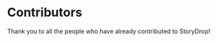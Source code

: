 # Contributors

Thank you to all the people who have already contributed to StoryDrop!

<!-- ALL-CONTRIBUTORS-LIST: START - Do not remove or modify this section -->
<!-- ALL-CONTRIBUTORS-LIST:END -->
